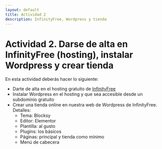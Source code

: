 ```yaml
---
layout: default
title: Actividad 2
description: InfinityFree, Wordpress y tienda
---
```


# Actividad 2. Darse de alta en InfinityFree (hosting), instalar Wordpress y crear tienda

En esta actividad deberás hacer lo siguiente:

- Darte de alta en el hosting gratuito de [InfinityFree](https://www.infinityfree.com/)
- Instalar Wordpress en el hosting y que sea accesible desde un subdominio gratuito
- Crear una tienda online en nuestra web de Wordpress de InfinityFree. Detalles:
    * Tema: Blocksy
    * Editor: Elementor
    * Plantilla: al gusto
    * Plugins: los básicos
    * Páginas: principal y tienda como mínimo
    * Menú de cabecera